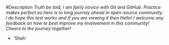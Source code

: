 #Description 
*Truth be told, I am fairly novice with Git and GitHub. Practice makes perfect so here is to long journey ahead in open-source community.
I do hope this test works and if you are viewing it then Hello! I welcome any feedback on how to best improve my involvement in this community!
_Cheers to the journey together!_*
- 'Shah'

##


